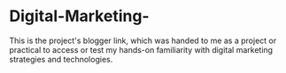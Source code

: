 # Digital-Marketing-

This is the project's blogger link, which was handed to me as a project or practical to access or test my hands-on familiarity with digital marketing strategies and technologies.
